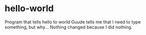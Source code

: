 # hello-world
Program that tells hello to world
Guude tells me that I need to type something, but why... Nothing changed because I did nothing. 
